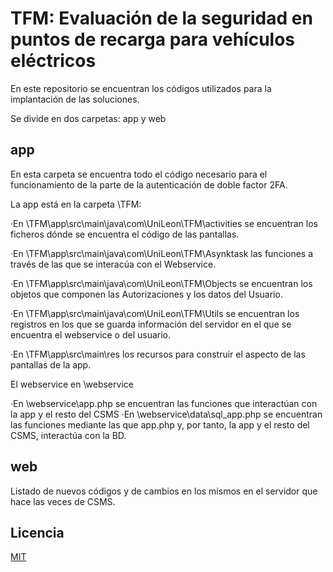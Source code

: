 # TFM: Evaluación de la seguridad en puntos de recarga para vehículos eléctricos

En este repositorio se encuentran los códigos utilizados para la implantación de las soluciones.

Se divide en dos carpetas: app y web

## app

En esta carpeta se encuentra todo el código necesario para el funcionamiento de la parte de la autenticación de doble factor 2FA.

La app está en la carpeta \TFM:
	
·En \TFM\app\src\main\java\com\UniLeon\TFM\activities se encuentran los ficheros dónde se encuentra el código de las pantallas.

·En \TFM\app\src\main\java\com\UniLeon\TFM\Asynktask las funciones a través de las que se interacúa con el Webservice.

·En \TFM\app\src\main\java\com\UniLeon\TFM\Objects se encuentran los objetos que componen las Autorizaciones y los datos del Usuario.

·En \TFM\app\src\main\java\com\UniLeon\TFM\Utils se encuentran los registros en los que se guarda información del servidor en el que se encuentra el webservice o del usuario.

·En \TFM\app\src\main\res los recursos para construir el aspecto de las pantallas de la app.

El webservice en \webservice

·En \webservice\app.php se encuentran las funciones que interactúan con la app y el resto del CSMS
	·En \webservice\data\sql_app.php se encuentran las funciones mediante las que app.php y, por tanto, la app y el resto del CSMS, interactúa con la BD.
	

## web

Listado de nuevos códigos y de cambios en los mismos en el servidor que hace las veces de CSMS.

## Licencia
[MIT](https://github.com/mlopes12/TFM//blob/main/LICENSE.md)
